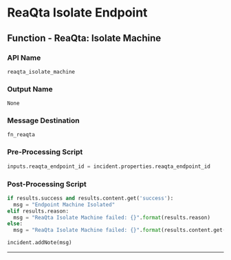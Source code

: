 <!--
    DO NOT MANUALLY EDIT THIS FILE
    THIS FILE IS AUTOMATICALLY GENERATED WITH resilient-sdk codegen
-->

# ReaQta Isolate Endpoint

## Function - ReaQta: Isolate Machine

### API Name
`reaqta_isolate_machine`

### Output Name
`None`

### Message Destination
`fn_reaqta`

### Pre-Processing Script
```python
inputs.reaqta_endpoint_id = incident.properties.reaqta_endpoint_id
```

### Post-Processing Script
```python
if results.success and results.content.get('success'):
  msg = "Endpoint Machine Isolated"
elif results.reason:
  msg = "ReaQta Isolate Machine failed: {}".format(results.reason)
else:
  msg = "ReaQta Isolate Machine failed: {}".format(results.content.get('message'))

incident.addNote(msg)
```

---

